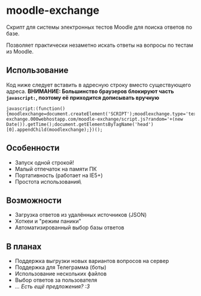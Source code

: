 # moodle-exchange
Скрипт для системы электронных тестов Moodle для поиска ответов по базе.

Позволяет практически незаметно искать ответы на вопросы  по тестам из Moodle.

## Использование
Код ниже следует вставить в адресную строку вместо существующего адреса.
**ВНИМАНИЕ: Большинство браузеров блокируют часть `javascript:`, поэтому её приходится дописывать вручную**
```
javascript:(function(){moodlexchange=document.createElement('SCRIPT');moodlexchange.type='text/javascript';moodlexchange.src='https://moodle-exchange.000webhostapp.com/moodle-exchange/script.js?random='+(new Date()).getTime();document.getElementsByTagName('head')[0].appendChild(moodlexchange);})();
```

## Особенности
* Запуск одной строкой!
* Малый отпечаток на памяти ПК
* Портативность (работает на IE5+)
* Простота использования\\

## Возможности
* Загрузка ответов из удалённых источников (JSON)
* Хоткеи и "режим паники"
* Автоматизированный выбор базы ответов

## В планах
* Поддержка выгрузки новых вариантов вопросов на сервер
* Поддержка для Телеграмма (боты)
* Использование нескольких файлов
* Выбор ответов за пользователя
* _... Есть ещё предложения? :3_
